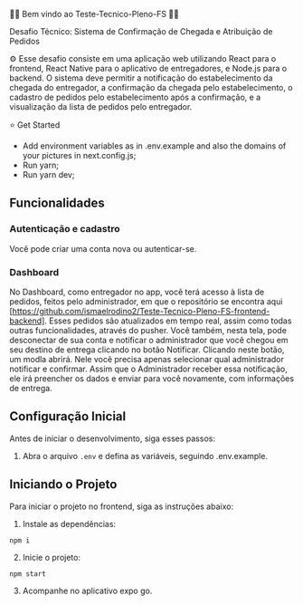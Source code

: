 📝📝 Bem vindo ao Teste-Tecnico-Pleno-FS 📝📝

Desafio Técnico: Sistema de Confirmação de Chegada e Atribuição de Pedidos

⚙️  Esse desafio consiste em uma aplicação web utilizando React para o frontend, React Native para o aplicativo de entregadores, e Node.js para o backend. O sistema deve permitir a notificação do estabelecimento da chegada do entregador, a confirmação da chegada pelo estabelecimento, o cadastro de pedidos pelo estabelecimento após a confirmação, e a visualização da lista de pedidos pelo entregador.



⭐ Get Started
* Add environment variables as in .env.example and also the domains of your pictures in next.config.js;
* Run yarn;
* Run yarn dev;



## Funcionalidades

### Autenticação e cadastro
Você pode criar uma conta nova ou autenticar-se.

### Dashboard
No Dashboard, como entregador no app, você terá acesso à lista de pedidos, feitos pelo administrador, em que o repositório se encontra aqui [https://github.com/ismaelrodino2/Teste-Tecnico-Pleno-FS-frontend-backend]. Esses pedidos são atualizados em tempo real, assim como todas outras funcionalidades, através do pusher. Você também, nesta tela, pode desconectar de sua conta e notificar o administrador que você chegou em seu destino de entrega clicando no botão Notificar. Clicando neste botão, um modla abrirá. Nele você precisa apenas selecionar qual administrador notificar e confirmar.
Assim que o Administrador receber essa notificação, ele irá preencher os dados e enviar para você novamente, com informações de entrega.

## Configuração Inicial

Antes de iniciar o desenvolvimento, siga esses passos:

1. Abra o arquivo `.env` e defina as variáveis, seguindo .env.example.

## Iniciando o Projeto

Para iniciar o projeto no frontend, siga as instruções abaixo:

1. Instale as dependências:
  ```#!/bin/sh
  npm i
  ```
2. Inicie o projeto:
  ```#!/bin/sh
  npm start
  ```
3. Acompanhe no aplicativo expo go.